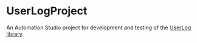 # UserLogProject

An Automation Studio project for development and testing of the [UserLog library](https://github.com/tmatijevich/UserLog).
